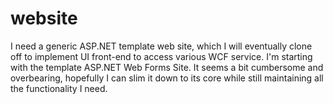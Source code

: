 # website
I need a generic ASP.NET template web site, which I will eventually clone off to implement UI front-end to access various WCF service.  I'm starting with the template ASP.NET Web Forms Site.  It seems a bit cumbersome and overbearing, hopefully I can slim it down to its core while still maintaining all the functionality I need.

